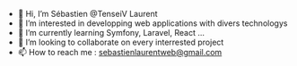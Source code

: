 - 👋 Hi, I’m Sébastien @TenseiV Laurent
- 👀 I’m interested in developping web applications with divers technologys
- 🌱 I’m currently learning Symfony, Laravel, React ...
- 💞️ I’m looking to collaborate on every interrested project
- 📫 How to reach me : sebastienlaurentweb@gmail.com 
